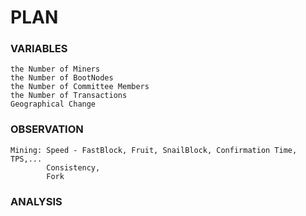 # PLAN
### VARIABLES
    the Number of Miners
    the Number of BootNodes
    the Number of Committee Members
    the Number of Transactions
    Geographical Change
### OBSERVATION
    Mining: Speed - FastBlock, Fruit, SnailBlock, Confirmation Time, TPS,...
            Consistency,
            Fork
### ANALYSIS
